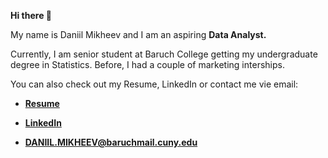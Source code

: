 **Hi there 👋**

My name is Daniil Mikheev and I am an aspiring **Data Analyst.**

Currently, I am senior student at Baruch College getting my undergraduate degree in Statistics.
Before, I had a couple of marketing interships.

You can also check out my Resume, LinkedIn or contact me vie email:

- **[Resume](https://github.com/Woys/Woys/blob/2d5096c0ddb5914779360666a49a7501f1075bb5/Resume%20Daniil%20Mikheev.pdf)**

- **[LinkedIn](https://www.linkedin.com/in/daniil-mikheev/)**

- **[DANIIL.MIKHEEV@baruchmail.cuny.edu](mailto:DANIIL.MIKHEEV@baruchmail.cuny.edu)**

